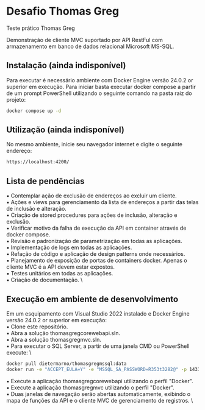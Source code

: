 # Desafio Thomas Greg
Teste prático Thomas Greg

Demonstração de cliente MVC suportado por API RestFul com armazenamento em banco de dados relacional Microsoft MS-SQL.

## Instalação (ainda indisponível)

Para executar é necessário ambiente com Docker Engine versão 24.0.2 or superior em execução.
Para iniciar basta executar docker compose a partir de um prompt PowerShell utilizando o seguinte comando na pasta raiz do projeto: 

```bash
docker compose up -d
```

## Utilização (ainda indisponível)

No mesmo ambiente, inicie seu navegador internet e digite o seguinte endereço:

```bash
https://localhost:4200/
```

## Lista de pendências

▪ Contemplar ação de exclusão de endereços ao excluir um cliente. \
▪ Ações e views para gerenciamento da lista de endereços a partir das telas de inclusão e alteração. \
▪ Criação de stored procedures para ações de inclusão, alteração e exclusão. \
▪ Verificar motivo da falha de execução da API em container através de docker compose. \
▪ Revisão e padronização de parametrização em todas as aplicações. \
▪ Implementação de logs em todas as aplicações. \
▪ Refação de código e aplicação de design patterns onde necessários. \
▪ Planejamento de exposição de portas de containers docker. Apenas o cliente MVC é a API devem estar expostos. \
▪ Testes unitários em todas as aplicações. \
▪ Criação de documentação. \

## Execução em ambiente de desenvolvimento

Em um esquipamento com Visual Studio 2022 instalado e Docker Engine versão 24.0.2 or superior em execução: \
▪ Clone este repositório. \
▪ Abra a solução thomasgregcorewebapi.sln. \
▪ Abra a solução thomasgregmvc.sln. \
▪ Para executar o SQL Server, a partir de uma janela CMD ou PowerShell execute: \

```bash
docker pull dietermarno/thomasgregmssql:data
docker run -e "ACCEPT_EULA=Y" -e "MSSQL_SA_PASSWORD=R353t3282@" -p 1433:1433 -d dietermarno/thomasgregmssql:data
```

▪ Execute a aplicação thomasgregcorewebapi utilizando o perfil "Docker". \
▪ Execute a aplicação thomasgregmvc utilizando o perfil "Docker". \
▪ Duas janelas de navegação serão abertas automaticamente, exibindo o mapa de funções da API e o cliente MVC de gerenciamento de registros. \
